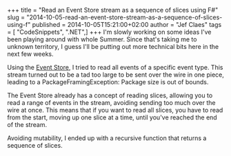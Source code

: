 +++
title = "Read an Event Store stream as a sequence of slices using F#"
slug = "2014-10-05-read-an-event-store-stream-as-a-sequence-of-slices-using-f"
published = 2014-10-05T15:21:00+02:00
author = "Jef Claes"
tags = [ "CodeSnippets", ".NET",]
+++
I'm slowly working on some ideas I've been playing around with whole
Summer. Since that's taking me to unknown territory, I guess I'll be
putting out more technical bits here in the next few weeks.

  

Using the [Event Store](http://geteventstore.com/), I tried to read all
events of a specific event type. This stream turned out to be a tad too
large to be sent over the wire in one piece, leading to a
PackageFramingException: Package size is out of bounds.  
  

The Event Store already has a concept of reading slices, allowing you to
read a range of events in the stream, avoiding sending too much over the
wire at once. This means that if you want to read all slices, you have
to read from the start, moving up one slice at a time, until you've
reached the end of the stream.  
  
Avoiding mutability, I ended up with a recursive function that returns a
sequence of slices.
